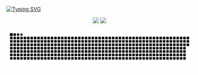 [![Typing SVG](https://readme-typing-svg.demolab.com?font=Fira+Code&pause=1000&color=A913F7&width=435&lines=Ol%C3%A1+mundo!+Meu+nome+%C3%A9+Aline.+%F0%9F%98%8A)](https://git.io/typing-svg)
<div align="center">
  <img src="https://github-readme-streak-stats.herokuapp.com/?user=alinebeatrizw&theme=aura-dark&hide_border=true" width="50%" />
  <img src="https://github-readme-stats.vercel.app/api/top-langs/?username=alinebeatrizw&theme=aura&hide_border=true&include_all_commits=true&count_private=true&layout=compact" width="36%" /> </br>
  
![snake gif](https://github.com/alinebeatrizw/alinebeatrizw/blob/output/github-snake-dark.svg)
</div>



